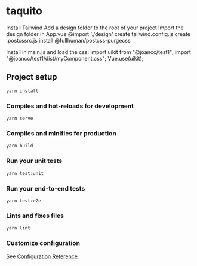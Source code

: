 # taquito

Install Tailwind
Add a design folder to the root of your project
Import the design folder in App.vue @import './design'
create tailwind.config.js
create .postcssrc.js
install @fullhuman/postcss-purgecss

Install in main.js and load the css:
import uikit from "@joancc/test1";
import "@joancc/test1/dist/myComponent.css";
Vue.use(uikit);

## Project setup

```
yarn install
```

### Compiles and hot-reloads for development

```
yarn serve
```

### Compiles and minifies for production

```
yarn build
```

### Run your unit tests

```
yarn test:unit
```

### Run your end-to-end tests

```
yarn test:e2e
```

### Lints and fixes files

```
yarn lint
```

### Customize configuration

See [Configuration Reference](https://cli.vuejs.org/config/).
